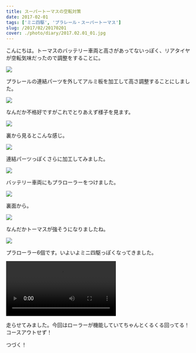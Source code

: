 ```yaml
---
title: スーパートーマスの空転対策
date: 2017-02-01
tags: ['ミニ四駆', 'プラレール・スーパートーマス']
slug: /2017/02/20170201
cover: ./photo/diary/2017.02.01_01.jpg
---
```


<p class="sentence">
こんにちは。トーマスのバッテリー車両と高さがあってないっぽく、リアタイヤが空転気味だったので調整をすることに。
</p>
<div class="center"><img class="img-fluid" src="./photo/diary/2017.02.01_01.jpg"></div>
<p class="sentence spacing">プラレールの連結パーツを外してアルミ板を加工して高さ調整することにしました。</p>
<div class="center"><img class="img-fluid" src="./photo/diary/2017.02.01_02.jpg"></div>
<p class="sentence spacing">なんだか不格好ですがこれでとりあえず様子を見ます。</p>
<div class="center"><img class="img-fluid" src="./photo/diary/2017.02.01_03.jpg"></div>
<p class="sentence spacing">裏から見るとこんな感じ。</p>
<div class="center"><img class="img-fluid" src="./photo/diary/2017.02.01_04.jpg"></div>
<p class="sentence spacing">連結パーツっぽくさらに加工してみました。</p>
<div class="center"><img class="img-fluid" src="./photo/diary/2017.02.01_05.jpg"></div>
<p class="sentence spacing">バッテリー車両にもプラローラーをつけました。</p>
<div class="center"><img class="img-fluid" src="./photo/diary/2017.02.01_06.jpg"></div>
<p class="sentence spacing">裏面から。</p>
<div class="center"><img class="img-fluid" src="./photo/diary/2017.02.01_07.jpg"></div>
<p class="sentence spacing">なんだかトーマスが強そうになりましたね。</p>
<div class="center"><img class="img-fluid" src="./photo/diary/2017.02.01_08.jpg"></div>
<p class="sentence spacing">プラローラー6個です。いよいよミニ四駆っぽくなってきました。</p>
<div class="center"><video class="img-fluid" src="./photo/diary/2017.02.01_09.mp4" controls></div>
<p class="sentence spacing">走らせてみました。今回はローラーが機能していてちゃんとくるくる回ってる！コースアウトせず！</p>
<p class="sentence spacing">つづく！</p>
